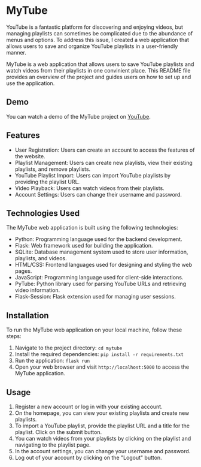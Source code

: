 # MyTube
YouTube is a fantastic platform for discovering and enjoying videos, but managing playlists can sometimes be complicated due to the abundance of menus and options. To address this issue, I created a web application that allows users to save and organize YouTube playlists in a user-friendly manner.

MyTube is a web application that allows users to save YouTube playlists and watch videos from their playlists in one convinient place. This README file provides an overview of the project and guides users on how to set up and use the application.

## Demo
You can watch a demo of the MyTube project on [YouTube](https://youtu.be/cl2S9rl2kGs).

## Features

- User Registration: Users can create an account to access the features of the website.
- Playlist Management: Users can create new playlists, view their existing playlists, and remove playlists.
- YouTube Playlist Import: Users can import YouTube playlists by providing the playlist URL.
- Video Playback: Users can watch videos from their playlists.
- Account Settings: Users can change their username and password.

## Technologies Used

The MyTube web application is built using the following technologies:

- Python: Programming language used for the backend development.
- Flask: Web framework used for building the application.
- SQLite: Database management system used to store user information, playlists, and videos.
- HTML/CSS: Frontend languages used for designing and styling the web pages.
- JavaScript: Programming language used for client-side interactions.
- PyTube: Python library used for parsing YouTube URLs and retrieving video information.
- Flask-Session: Flask extension used for managing user sessions.

## Installation

To run the MyTube web application on your local machine, follow these steps:

1. Navigate to the project directory: `cd mytube`
2. Install the required dependencies: `pip install -r requirements.txt`
3. Run the application: `flask run`
4. Open your web browser and visit `http://localhost:5000` to access the MyTube application.

## Usage

1. Register a new account or log in with your existing account.
2. On the homepage, you can view your existing playlists and create new playlists.
3. To import a YouTube playlist, provide the playlist URL and a title for the playlist. Click on the submit button.
4. You can watch videos from your playlists by clicking on the playlist and navigating to the playlist page.
5. In the account settings, you can change your username and password.
6. Log out of your account by clicking on the "Logout" button.




